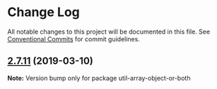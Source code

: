# Change Log

All notable changes to this project will be documented in this file.
See [Conventional Commits](https://conventionalcommits.org) for commit guidelines.

## [2.7.11](https://gitlab.com/codsen/codsen/compare/util-array-object-or-both@2.7.10...util-array-object-or-both@2.7.11) (2019-03-10)

**Note:** Version bump only for package util-array-object-or-both
